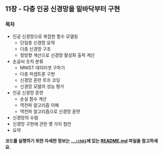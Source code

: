 ##  11장 - 다층 인공 신경망을 밑바닥부터 구현

### 목차

- 인공 신경망으로 복잡한 함수 모델링
    - 단일층 신경망 요약
    - 다층 신경망 구조
    - 정방향 계산으로 신경망 활성화 출력 계산
- 손글씨 숫자 분류
    - MNIST 데이터셋 구하기
    - 다층 퍼셉트론 구현
    - 신경망 훈련 루프 코딩
    - 신경망 모델의 성능 평가
- 인공 신경망 훈련
    - 손실 함수 계산
    - 역전파 알고리즘 이해
    - 역전파 알고리즘으로 신경망 훈련
- 신경망의 수렴
- 신경망 구현에 관한 몇 가지 첨언
- 요약

**코드를 실행하기 위한 자세한 정보는 [`../ch01`](../ch01)에 있는 [README.md](../ch01/README.md) 파일을 참고하세요.**


